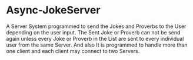 # Async-JokeServer
A Server System programmed to send the Jokes and Proverbs to the User depending on the user input. The Sent Joke or Proverb can not be send again unless every Joke or Proverb in the List are sent to every individual user from the same Server. And also It is programmed to handle more than one client and each client may connect to two Servers.
